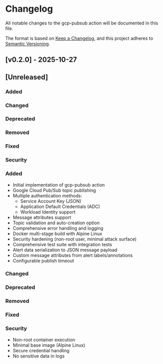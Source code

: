 # Changelog

All notable changes to the gcp-pubsub action will be documented in this file.

The format is based on [Keep a Changelog](https://keepachangelog.com/en/1.0.0/),
and this project adheres to [Semantic Versioning](https://semver.org/spec/v2.0.0.html).

## [v0.2.0] - 2025-10-27

## [Unreleased]

### Added

### Changed

### Deprecated

### Removed

### Fixed

### Security


### Added
- Initial implementation of gcp-pubsub action
- Google Cloud Pub/Sub topic publishing
- Multiple authentication methods:
  - Service Account Key (JSON)
  - Application Default Credentials (ADC)
  - Workload Identity support
- Message attributes support
- Topic validation and auto-creation option
- Comprehensive error handling and logging
- Docker multi-stage build with Alpine Linux
- Security hardening (non-root user, minimal attack surface)
- Comprehensive test suite with integration tests
- Alert data serialization to JSON message payload
- Custom message attributes from alert labels/annotations
- Configurable publish timeout

### Changed

### Deprecated

### Removed

### Fixed

### Security
- Non-root container execution
- Minimal base image (Alpine Linux)
- Secure credential handling
- No sensitive data in logs